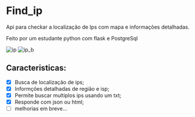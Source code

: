 # Find_ip
Api para checkar a localização de Ips com mapa e informações detalhadas.<p>
Feito por um estudante python com flask e PostgreSql

![ip](https://user-images.githubusercontent.com/12895974/205460235-d8429485-244c-4b2a-99f6-014e3861736c.png)
![ip_b](https://user-images.githubusercontent.com/12895974/205460237-5f33992d-1ffb-4d29-9f1c-df57c80a8497.png)

## Caracteristicas:
- [x] Busca de localização de ips;
- [x] Informções detalhadas de região e isp;
- [x] Permite buscar multiplos ips usando um txt;
- [x] Responde com json ou html;
- [ ] melhorias em breve...
